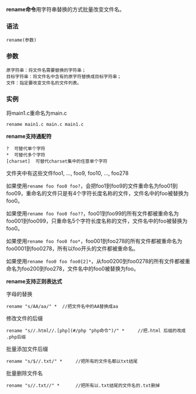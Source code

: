 **rename命令**用字符串替换的方式批量改变文件名。

### 语法  

```
rename(参数)
```

### 参数  

```
原字符串：将文件名需要替换的字符串；
目标字符串：将文件名中含有的原字符替换成目标字符串；
文件：指定要改变文件名的文件列表。
```

### 实例  

将main1.c重命名为main.c

```
rename main1.c main.c main1.c
```

**rename支持通配符**

```
?  可替代单个字符
*  可替代多个字符
[charset]  可替代charset集中的任意单个字符
```

文件夹中有这些文件foo1, ..., foo9, foo10, ..., foo278

如果使用`rename foo foo0 foo?`，会把foo1到foo9的文件重命名为foo01到foo09，重命名的文件只是有4个字符长度名称的文件，文件名中的foo被替换为foo0。

如果使用`rename foo foo0 foo??`，foo01到foo99的所有文件都被重命名为foo001到foo099，只重命名5个字符长度名称的文件，文件名中的foo被替换为foo0。

如果使用`rename foo foo0 foo*`，foo001到foo278的所有文件都被重命名为foo0001到foo0278，所有以foo开头的文件都被重命名。

如果使用`rename foo0 foo foo0[2]*`，从foo0200到foo0278的所有文件都被重命名为foo200到foo278，文件名中的foo0被替换为foo。

**rename支持正则表达式**

字母的替换

```
rename "s/AA/aa/" *  //把文件名中的AA替换成aa
```

修改文件的后缀

```
rename "s//.html//.[php](#/php "php命令")/" *     //把.html 后缀的改成 .php后缀
```

批量添加文件后缀

```
rename "s/$//.txt/" *     //把所有的文件名都以txt结尾
```

批量删除文件名

```
rename "s//.txt//" *      //把所有以.txt结尾的文件名的.txt删掉
```